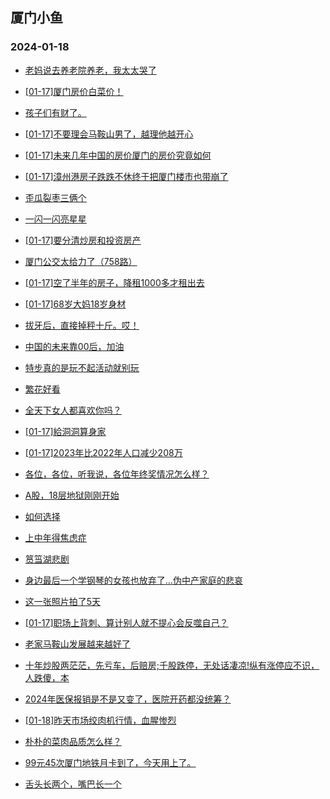 ## 厦门小鱼 
### 2024-01-18

+ [老妈说去养老院养老，我太太哭了](http://bbs.xmfish.com/read-htm-tid-18136478.html)

+ [[01-17]厦门房价白菜价！](http://bbs.xmfish.com/read-htm-tid-18136618.html)

+ [孩子们有财了。](http://bbs.xmfish.com/read-htm-tid-18136473.html)

+ [[01-17]不要理会马鞍山男了，越理他越开心](http://bbs.xmfish.com/read-htm-tid-18136526.html)

+ [[01-17]未来几年中国的房价厦门的房价究竟如何](http://bbs.xmfish.com/read-htm-tid-18136518.html)

+ [[01-17]漳州港房子跌跌不休终于把厦门楼市也带崩了](http://bbs.xmfish.com/read-htm-tid-18136709.html)

+ [歪瓜裂枣三俩个](http://bbs.xmfish.com/read-htm-tid-18136548.html)

+ [一闪一闪亮星星](http://bbs.xmfish.com/read-htm-tid-18136502.html)

+ [[01-17]要分清炒房和投资房产](http://bbs.xmfish.com/read-htm-tid-18136736.html)

+ [厦门公交太给力了（758路）](http://bbs.xmfish.com/read-htm-tid-18136562.html)

+ [[01-17]空了半年的房子，降租1000多才租出去](http://bbs.xmfish.com/read-htm-tid-18136737.html)

+ [[01-17]68岁大妈18岁身材](http://bbs.xmfish.com/read-htm-tid-18136752.html)

+ [拔牙后，直接掉秤十斤。哎！](http://bbs.xmfish.com/read-htm-tid-18136711.html)

+ [中国的未来靠00后，加油](http://bbs.xmfish.com/read-htm-tid-18136690.html)

+ [特步真的是玩不起活动就别玩](http://bbs.xmfish.com/read-htm-tid-18136583.html)

+ [繁花好看](http://bbs.xmfish.com/read-htm-tid-18136588.html)

+ [全天下女人都喜欢你吗？](http://bbs.xmfish.com/read-htm-tid-18136763.html)

+ [[01-17]給洞洞算身家](http://bbs.xmfish.com/read-htm-tid-18136835.html)

+ [[01-17]2023年比2022年人口减少208万](http://bbs.xmfish.com/read-htm-tid-18136659.html)

+ [各位，各位，听我说，各位年终奖情况怎么样？](http://bbs.xmfish.com/read-htm-tid-18136818.html)

+ [A股，18层地狱刚刚开始](http://bbs.xmfish.com/read-htm-tid-18136791.html)

+ [如何选择](http://bbs.xmfish.com/read-htm-tid-18136795.html)

+ [上中年得焦虑症](http://bbs.xmfish.com/read-htm-tid-18136816.html)

+ [筼筜湖悲剧](http://bbs.xmfish.com/read-htm-tid-18136968.html)

+ [身边最后一个学钢琴的女孩也放弃了…伪中产家庭的悲哀](http://bbs.xmfish.com/read-htm-tid-18137048.html)

+ [这一张照片拍了5天](http://bbs.xmfish.com/read-htm-tid-18136888.html)

+ [[01-17]职场上背刺、算计别人就不提心会反噬自己？](http://bbs.xmfish.com/read-htm-tid-18136850.html)

+ [老家马鞍山发展越来越好了](http://bbs.xmfish.com/read-htm-tid-18136941.html)

+ [十年炒股两茫茫，先亏车，后赔房;千股跌停，无处话凄凉!纵有涨停应不识，人跌傻，本](http://bbs.xmfish.com/read-htm-tid-18136967.html)

+ [2024年医保报销是不是又变了，医院开药都没统筹？](http://bbs.xmfish.com/read-htm-tid-18136911.html)

+ [[01-18]昨天市场绞肉机行情，血腥惨烈](http://bbs.xmfish.com/read-htm-tid-18137081.html)

+ [朴朴的菜肉品质怎么样？](http://bbs.xmfish.com/read-htm-tid-18136872.html)

+ [99元45次厦门地铁月卡到了，今天用上了。](http://bbs.xmfish.com/read-htm-tid-18136999.html)

+ [舌头长两个，嘴巴长一个](http://bbs.xmfish.com/read-htm-tid-18136882.html)

